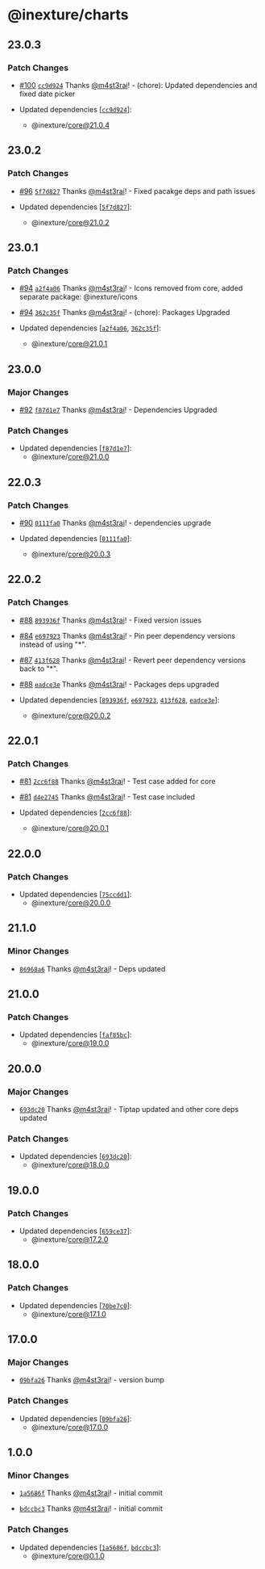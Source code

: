 # @inexture/charts

## 23.0.3

### Patch Changes

- [#100](https://github.com/inexture-solutions/inxui/pull/100) [`cc9d924`](https://github.com/inexture-solutions/inxui/commit/cc9d9247eb5147e9090fbf762a27d98f25d60355) Thanks [@m4st3rai](https://github.com/m4st3rai)! - (chore): Updated dependencies and fixed date picker

- Updated dependencies [[`cc9d924`](https://github.com/inexture-solutions/inxui/commit/cc9d9247eb5147e9090fbf762a27d98f25d60355)]:
  - @inexture/core@21.0.4

## 23.0.2

### Patch Changes

- [#96](https://github.com/inexture-solutions/inxui/pull/96) [`5f7d827`](https://github.com/inexture-solutions/inxui/commit/5f7d827c1be804aa376c2edcedbb74d2b38b54b9) Thanks [@m4st3rai](https://github.com/m4st3rai)! - Fixed pacakge deps and path issues

- Updated dependencies [[`5f7d827`](https://github.com/inexture-solutions/inxui/commit/5f7d827c1be804aa376c2edcedbb74d2b38b54b9)]:
  - @inexture/core@21.0.2

## 23.0.1

### Patch Changes

- [#94](https://github.com/inexture-solutions/inxui/pull/94) [`a2f4a06`](https://github.com/inexture-solutions/inxui/commit/a2f4a062354d47648aba79097a2816ed24eab90a) Thanks [@m4st3rai](https://github.com/m4st3rai)! - Icons removed from core, added separate package: @inexture/icons

- [#94](https://github.com/inexture-solutions/inxui/pull/94) [`362c35f`](https://github.com/inexture-solutions/inxui/commit/362c35ffa1aea2583b06dacde80a6299b728b701) Thanks [@m4st3rai](https://github.com/m4st3rai)! - (chore): Packages Upgraded

- Updated dependencies [[`a2f4a06`](https://github.com/inexture-solutions/inxui/commit/a2f4a062354d47648aba79097a2816ed24eab90a), [`362c35f`](https://github.com/inexture-solutions/inxui/commit/362c35ffa1aea2583b06dacde80a6299b728b701)]:
  - @inexture/core@21.0.1

## 23.0.0

### Major Changes

- [#92](https://github.com/inexture-solutions/inxui/pull/92) [`f87d1e7`](https://github.com/inexture-solutions/inxui/commit/f87d1e76bc149fe24272cadb039ec3a75d69d94d) Thanks [@m4st3rai](https://github.com/m4st3rai)! - Dependencies Upgraded

### Patch Changes

- Updated dependencies [[`f87d1e7`](https://github.com/inexture-solutions/inxui/commit/f87d1e76bc149fe24272cadb039ec3a75d69d94d)]:
  - @inexture/core@21.0.0

## 22.0.3

### Patch Changes

- [#90](https://github.com/inexture-solutions/inxui/pull/90) [`0111fa0`](https://github.com/inexture-solutions/inxui/commit/0111fa07808e8c3768f0dcd1cec81578178312fc) Thanks [@m4st3rai](https://github.com/m4st3rai)! - dependencies upgrade

- Updated dependencies [[`0111fa0`](https://github.com/inexture-solutions/inxui/commit/0111fa07808e8c3768f0dcd1cec81578178312fc)]:
  - @inexture/core@20.0.3

## 22.0.2

### Patch Changes

- [#88](https://github.com/inexture-solutions/inxui/pull/88) [`893936f`](https://github.com/inexture-solutions/inxui/commit/893936fc0e2e67706aeec36c24d46c1079705fca) Thanks [@m4st3rai](https://github.com/m4st3rai)! - Fixed version issues

- [#84](https://github.com/inexture-solutions/inxui/pull/84) [`e697923`](https://github.com/inexture-solutions/inxui/commit/e6979233d4e7e8a5651805238665e8e25d422be1) Thanks [@m4st3rai](https://github.com/m4st3rai)! - Pin peer dependency versions instead of using "\*".

- [#87](https://github.com/inexture-solutions/inxui/pull/87) [`413f628`](https://github.com/inexture-solutions/inxui/commit/413f62886ca89cb813cf894cfd8a97beacbcec29) Thanks [@m4st3rai](https://github.com/m4st3rai)! - Revert peer dependency versions back to "\*".

- [#88](https://github.com/inexture-solutions/inxui/pull/88) [`eadce3e`](https://github.com/inexture-solutions/inxui/commit/eadce3e9372eea81091175f7da34697ba447e2f9) Thanks [@m4st3rai](https://github.com/m4st3rai)! - Packages deps upgraded

- Updated dependencies [[`893936f`](https://github.com/inexture-solutions/inxui/commit/893936fc0e2e67706aeec36c24d46c1079705fca), [`e697923`](https://github.com/inexture-solutions/inxui/commit/e6979233d4e7e8a5651805238665e8e25d422be1), [`413f628`](https://github.com/inexture-solutions/inxui/commit/413f62886ca89cb813cf894cfd8a97beacbcec29), [`eadce3e`](https://github.com/inexture-solutions/inxui/commit/eadce3e9372eea81091175f7da34697ba447e2f9)]:
  - @inexture/core@20.0.2

## 22.0.1

### Patch Changes

- [#81](https://github.com/inexture-solutions/inxui/pull/81) [`2cc6f88`](https://github.com/inexture-solutions/inxui/commit/2cc6f8856dc38cb55dbb688ba4a1c364e7dfd5ed) Thanks [@m4st3rai](https://github.com/m4st3rai)! - Test case added for core

- [#81](https://github.com/inexture-solutions/inxui/pull/81) [`d4e2745`](https://github.com/inexture-solutions/inxui/commit/d4e274568eb8fea6a7671540d579fe9eee405d6e) Thanks [@m4st3rai](https://github.com/m4st3rai)! - Test case included

- Updated dependencies [[`2cc6f88`](https://github.com/inexture-solutions/inxui/commit/2cc6f8856dc38cb55dbb688ba4a1c364e7dfd5ed)]:
  - @inexture/core@20.0.1

## 22.0.0

### Patch Changes

- Updated dependencies [[`75ccdd1`](https://github.com/inexture-solutions/inxui/commit/75ccdd133132b305525e9197e944416358b3e146)]:
  - @inexture/core@20.0.0

## 21.1.0

### Minor Changes

- [`86968a6`](https://github.com/inexture-solutions/inxui/commit/86968a61ada1432e92c4c932e69fe36c04a2e7c5) Thanks [@m4st3rai](https://github.com/m4st3rai)! - Deps updated

## 21.0.0

### Patch Changes

- Updated dependencies [[`faf85bc`](https://github.com/inexture-solutions/inxui/commit/faf85bc6a2a4ce213a08e2a05ca565088e3f2879)]:
  - @inexture/core@19.0.0

## 20.0.0

### Major Changes

- [`693dc20`](https://github.com/inexture-solutions/inxui/commit/693dc20df83d992fa8b3edcbc919afda6747a901) Thanks [@m4st3rai](https://github.com/m4st3rai)! - Tiptap updated and other core deps updated

### Patch Changes

- Updated dependencies [[`693dc20`](https://github.com/inexture-solutions/inxui/commit/693dc20df83d992fa8b3edcbc919afda6747a901)]:
  - @inexture/core@18.0.0

## 19.0.0

### Patch Changes

- Updated dependencies [[`659ce37`](https://github.com/inexture-solutions/inxui/commit/659ce373e82e70920631a66f001bc6f28bf97d71)]:
  - @inexture/core@17.2.0

## 18.0.0

### Patch Changes

- Updated dependencies [[`70be7c0`](https://github.com/inexture-solutions/inxui/commit/70be7c001afa5463cbe78d14be6db9b67a959e61)]:
  - @inexture/core@17.1.0

## 17.0.0

### Major Changes

- [`09bfa26`](https://github.com/inexture-solutions/inxui/commit/09bfa267b5ccddb31d728f9dd8197c396b0bb44a) Thanks [@m4st3rai](https://github.com/m4st3rai)! - version bump

### Patch Changes

- Updated dependencies [[`09bfa26`](https://github.com/inexture-solutions/inxui/commit/09bfa267b5ccddb31d728f9dd8197c396b0bb44a)]:
  - @inexture/core@17.0.0

## 1.0.0

### Minor Changes

- [`1a5686f`](https://github.com/inexture-solutions/inxui/commit/1a5686f80af7fab18209e9e4ecbb0adefcca25f0) Thanks [@m4st3rai](https://github.com/m4st3rai)! - initial commit

- [`bdccbc3`](https://github.com/inexture-solutions/inxui/commit/bdccbc3bc46a49a8a597daa04ce1adcbf83e3056) Thanks [@m4st3rai](https://github.com/m4st3rai)! - initial commit

### Patch Changes

- Updated dependencies [[`1a5686f`](https://github.com/inexture-solutions/inxui/commit/1a5686f80af7fab18209e9e4ecbb0adefcca25f0), [`bdccbc3`](https://github.com/inexture-solutions/inxui/commit/bdccbc3bc46a49a8a597daa04ce1adcbf83e3056)]:
  - @inexture/core@0.1.0
